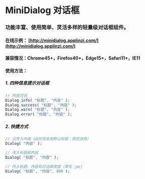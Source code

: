 # MiniDialog 对话框

### 功能丰富、使用简单、灵活多样的轻量级对话框组件。

#### 在线示例： [http://minidialog.applinzi.com/](http://minidialog.applinzi.com/)

#### 兼容情况：Chrome45+，Firefox40+，Edge15+，Safari11+，IE11

#### 使用方法：

##### 1. 四种信息提示对话框

```js
// 内容可选
Dialog.info( "标题", "内容" );
Dialog.success( "标题", "内容" );
Dialog.warn( "标题", "内容" );
Dialog.error( "标题", "内容" );
```

##### 2. 快捷方式
```js
// 只传入内容（此时将采用默认标题：网页消息）
Dialog( "内容" );

// 传入标题和内容
Dialog( "标题", "内容" );

// 传入标题、内容和对话框宽度（单位：px）
Dialog( "标题", "内容", 800 );
```
